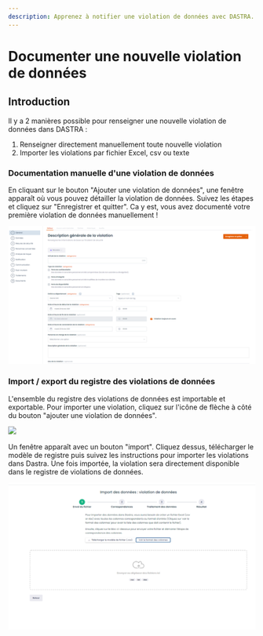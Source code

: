 ```yaml
---
description: Apprenez à notifier une violation de données avec DASTRA.
---
```


# Documenter une nouvelle violation de données

## Introduction

Il y a 2 manières possible pour renseigner une nouvelle violation de données dans DASTRA :

1. Renseigner directement manuellement toute nouvelle violation
2. Importer les violations par fichier Excel, csv ou texte

### Documentation manuelle d'une violation de données

En cliquant sur le bouton "Ajouter une violation de données", une fenêtre apparaît où vous pouvez détailler la violation de données. Suivez les étapes et cliquez sur "Enregistrer et quitter". Ca y est, vous avez documenté votre première violation de données manuellement !

![Les étapes de la documentation de la violation](<../../.gitbook/assets/image (421).png>)

### Import / export du registre des violations de données

L'ensemble du registre des violations de données est importable et exportable. Pour importer une violation, cliquez sur l'icône de flèche à côté du bouton "ajouter une violation de données".

![](<../../.gitbook/assets/Capture web\_5-5-2022\_164539\_app.dastra.eu.jpeg>)

Un fenêtre apparaît avec un bouton "import". Cliquez dessus, télécharger le modèle de registre puis suivez les instructions pour importer les violations dans Dastra. Une fois importée, la violation sera directement disponible dans le registre de violations de données.

![Fenêtre d'import de registre de violations de données](<../../.gitbook/assets/image (30).png>)
